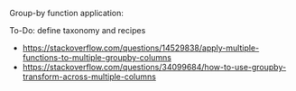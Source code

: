 Group-by function application:

To-Do: define taxonomy and recipes
- https://stackoverflow.com/questions/14529838/apply-multiple-functions-to-multiple-groupby-columns
- https://stackoverflow.com/questions/34099684/how-to-use-groupby-transform-across-multiple-columns
